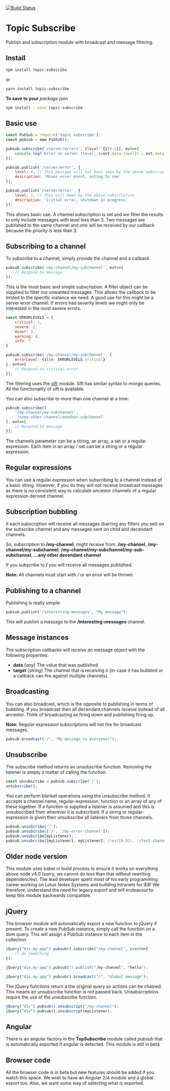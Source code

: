 [![Build Status](https://travis-ci.org/Whitebolt/topic-subscribe.svg?branch=master)](https://travis-ci.org/Whitebolt/topic-subscribe)

# Topic Subscribe
Publish and subscription module with broadcast and message filtering.

## Install

```bash
npm install topic-subscribe
```

or

```bash
yarn install topic-subscribe
```

**To save to your** *package.json*

```bash
npm install --save topic-subscribe
```

## Basic use

```javascript
const PubSub = require('topic-subscribe');
const pubsub = new PubSub();

pubsub.subscribe('/server/errors', {level: {$lt:3}}, evt=>{
    console.log(`Error on server (level: ${evt.data.level})`, evt.data.description);
});

pubsub.publish('/server/error', {
    level: 4, // This message will not been seen by the above subscription.
    description: 'Minor error event, noting to see'
}); 

pubsub.publish('/server/error', {
    level: 1, // This will been by the above subscription
    description: 'Critial error, shutdown in progress'
}); 
```

This shows basic use.  A channel subscription is set and we filter the results to only include messages with level less than 3.  Two messages are published to the same channel and one will be received by our callback because the priority is less than 3.

## Subscribing to a channel

To subscribe to a channel, simply provide the channel and a callback.

```javascript
pubsub.subscribe('/my-channel/my-subchannel', evt=>{
    // Respond to message
});
```

This is the most basic and simple subscription.  A filter object can be supplied to filter out unwanted messages. This allows the callback to be limited to the specific instance we need.  A good use for this might be a server error channel.  If errors had severity levels we might only be interested in the most severe errors.

```javascript
const ERRORLEVELS = {
    critical: 1,
    severe: 2,
    minor: 3,
    warning: 4,
    info: 5
}

pubsub.subscribe('/my-channel/my-subchannel', {
    errorLevel: {$lte: ERRORLEVELS.critical}
}, evt=>{
    // Respond to critical error
});
```

The filtering uses the [sift](https://www.npmjs.com/package/sift) module.  Sift has similar syntax to mongo queries. All the functionality of sift is available.

You can also subscribe to more than one channel at a time:

```javascript
pubsub.subscribe([
    '/my-channel/my-subchannel',
    '/some-other-channel/another-subchannel'
], evt=>{
    // Respond to message
});
```

The channels parameter can be a string, an array, a set or a regular expression. Each item in an array / set can be a string or a regular expression.

## Regular expressions

You can use a regular expression when subscribing to a channel instead of a basic string.  However, if you do they will not receive broadcast messages as there is no consistent way to calculate ancestor channels of a regular expression derived channel.

## Subscription bubbling

It each subscription will receive all messages (barring any filters you set) on the subscribe channel and any messages sent on child and decendant channels.

So, subscription to **/my-channel**, might receive from: 
**/my-channel**,
**/my-channel/my-subchannel**,
**/my-channel/my-subchannel/my-sub-subchannel**, 
**...any other decendant channel**

If you subscribe to **/** you will receive all messages publidhed.

**Note:** All channels must start with */* or an error will be thrown.

## Publishing to a channel

Publishing is really simple:

```javascript
pubsub.publish('/interesting-messages', "My message"); 
```

This will publish a message to the **/interesting-messages** channel.

## Message instances

The subscription callbacks will receive an message object with the following properties:

* **data** {*any*} The value that was published
* **target** {*string*} The channel that is receiving it (in-case it has bubbled or a callback can fire against multiple channels).

## Broadcasting

You can also broadcast, which is the opposite to publishing in terms of bubbling.  If you broadcast then all decendant channels receive instead of all ancestor.  Think of broadcasting as firing down and publishing firing up.

**Note:** Regular expression subscriptions will not fire for broadcast messages.

```javascript
pubsub.broadcast('/', "My message to everyone!"); 
```

## Unsubscribe

The subscribe method returns an unsubscribe function.  Removing the listener is simply a matter of calling the function.

```javascript
const unsubscribe = pubsub.subscribe('/');
unsubscribe();
```

You can perform blanket operations using the unsubscribe method.  It accepts a channel name, regular-expression, function or an array of any of these together.  If a function is supplied a listener is assumed and this is unsubscribed from wherever it is
subscribed.  If a string or regular-expression is given then unsubscribe all listeners from those channels.

```javascript
pubsub.unsubcribe('/');
pubsub.unsubcribe(['/', '/my-error-channel']);
pubsub.unsubcribe(myListener);
pubsub.unsubcribe([myListener1, myListener2, /test[0-9]/, '/test-channel');
```


## Older node version

This module uses babel in build process to ensure it works on everything above node v4.0 (sorry, we cannot do less than that without rewriting dependencies).  The lead developer spent most of his early programming career working on Lotus Notes Systems and building intranets for IE8! We therefore, understand the need for legacy suport and will endeavour to keep this module backwards compatible.

## jQuery

The browser module will automatically export a new function to jQuery if present.  To create a new PubSub instance, simply call the function on a dom query.  This will assign a PubSub instance to each item in the collection.

```javascript
jQuery("div.my-app").pubsub().subscribe("/my-channel", event=>{
	// do something
}); 

jQuery("div.my-app").pubsub(").publish("/my-channel", "hello"); 

jQuery("div.my-app").pubsub().broadcast("/", "Global message");
```

The jQuery functions return a the original query so actions can be chained.  This means an unsubscribe function is not passed back.  Unsubscriptions require the use of the unsubscribe function.

```javascript
jQuery("div").pubsub().unsubscript("/my-channel"); 
jQuery("div").pubsub().unsubscript(myListener); 
```

## Angular

There is an angular factory in the **TopSubscribe** module called *pubsub* that is automatically exported if angular is detected. This module is still in beta.

## Browser code

All the browser code is in beta but new features should be added if you watch this space.  We wish to have an Angular 2/4 module and a global export too.  Also, we want some way of selecting what is exported.
